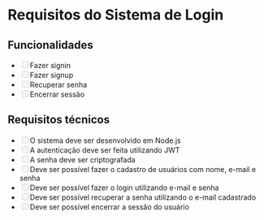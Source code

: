 <h1>Requisitos do Sistema de Login</h1>

<h2>Funcionalidades</h2>
<ul>
  <li><input type="checkbox" disabled>Fazer signin</li>
  <li><input type="checkbox" disabled>Fazer signup</li>
  <li><input type="checkbox" disabled>Recuperar senha</li>
  <li><input type="checkbox" disabled>Encerrar sessão</li>
</ul>

<h2>Requisitos técnicos</h2>
<ul>
  <li><input type="checkbox" disabled>O sistema deve ser desenvolvido em Node.js</li>
  <li><input type="checkbox" disabled>A autenticação deve ser feita utilizando JWT</li>
  <li><input type="checkbox" disabled>A senha deve ser criptografada</li>
  <li><input type="checkbox" disabled>Deve ser possível fazer o cadastro de usuários com nome, e-mail e senha</li>
  <li><input type="checkbox" disabled>Deve ser possível fazer o login utilizando e-mail e senha</li>
  <li><input type="checkbox" disabled>Deve ser possível recuperar a senha utilizando o e-mail cadastrado</li>
  <li><input type="checkbox" disabled>Deve ser possível encerrar a sessão do usuário</li>
</ul>
